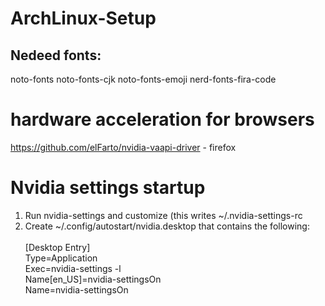 # ArchLinux-Setup

## Nedeed fonts: <br>

noto-fonts noto-fonts-cjk noto-fonts-emoji nerd-fonts-fira-code

# hardware acceleration for browsers <br>

https://github.com/elFarto/nvidia-vaapi-driver - firefox

# Nvidia settings startup <br>

1. Run nvidia-settings and customize (this writes ~/.nvidia-settings-rc <br>
2. Create ~/.config/autostart/nvidia.desktop that contains the following: <br> <br>
   [Desktop Entry] <br>
   Type=Application <br>
   Exec=nvidia-settings -l <br>
   Name[en_US]=nvidia-settingsOn <br>
   Name=nvidia-settingsOn <br>

